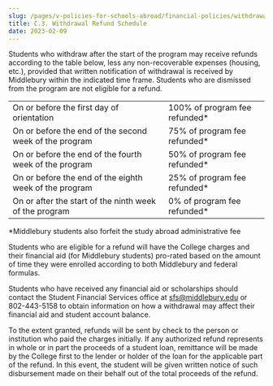 ```yaml
---
slug: /pages/v-policies-for-schools-abroad/financial-policies/withdrawal-refund-schedule
title: C.3. Withdrawal Refund Schedule
date: 2023-02-09
---
```

Students who withdraw after the start of the program may receive refunds according to the table below, less any non-recoverable expenses (housing, etc.), provided that written notification of withdrawal is received by Middlebury within the indicated time frame. Students who are dismissed from the program are not eligible for a refund.

<table><tbody><tr><td>On or before the first day of orientation</td><td>100% of program fee refunded*</td></tr><tr><td>On or before the end of the second week of the program</td><td>75% of program fee refunded*</td></tr><tr><td>On or before the end of the fourth week of the program</td><td>50% of program fee refunded*</td></tr><tr><td>On or before the end of the eighth week of the program</td><td>25% of program fee refunded*</td></tr><tr><td>On or after the start of the ninth week of the program</td><td>0% of program fee refunded*</td></tr></tbody></table>

\*Middlebury students also forfeit the study abroad administrative fee

Students who are eligible for a refund will have the College charges and their financial aid (for Middlebury students) pro-rated based on the amount of time they were enrolled according to both Middlebury and federal formulas.

Students who have received any financial aid or scholarships should contact the Student Financial Services office at [sfs@middlebury.edu](mailto:sfs@middlebury.edu) or 802-443-5158 to obtain information on how a withdrawal may affect their financial aid and student account balance.

To the extent granted, refunds will be sent by check to the person or institution who paid the charges initially. If any authorized refund represents in whole or in part the proceeds of a student loan, remittance will be made by the College first to the lender or holder of the loan for the applicable part of the refund. In this event, the student will be given written notice of such disbursement made on their behalf out of the total proceeds of the refund.